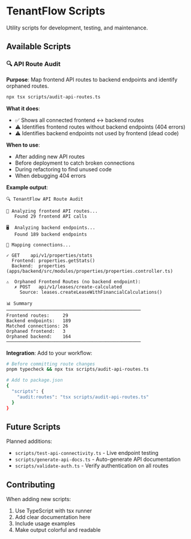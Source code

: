 # TenantFlow Scripts

Utility scripts for development, testing, and maintenance.

## Available Scripts

### 🔍 API Route Audit

**Purpose**: Map frontend API routes to backend endpoints and identify orphaned routes.

```bash
npx tsx scripts/audit-api-routes.ts
```

**What it does**:
- ✅ Shows all connected frontend ↔ backend routes
- ⚠️ Identifies frontend routes without backend endpoints (404 errors)
- ⚠️ Identifies backend endpoints not used by frontend (dead code)

**When to use**:
- After adding new API routes
- Before deployment to catch broken connections
- During refactoring to find unused code
- When debugging 404 errors

**Example output**:
```
🔍 TenantFlow API Route Audit

📱 Analyzing frontend API routes...
   Found 29 frontend API calls

🖥️  Analyzing backend endpoints...
   Found 189 backend endpoints

🔗 Mapping connections...

✓ GET    api/v1/properties/stats
  Frontend: properties.getStats()
  Backend:  properties (apps/backend/src/modules/properties/properties.controller.ts)

⚠️  Orphaned Frontend Routes (no backend endpoint):
   ✗ POST   api/v1/leases/create-calculated
     Source: leases.createLeaseWithFinancialCalculations()

📊 Summary
──────────────────────────────────────────────────
Frontend routes:     29
Backend endpoints:   189
Matched connections: 26
Orphaned frontend:   3
Orphaned backend:    164
──────────────────────────────────────────────────
```

**Integration**:
Add to your workflow:
```bash
# Before committing route changes
pnpm typecheck && npx tsx scripts/audit-api-routes.ts

# Add to package.json
{
  "scripts": {
    "audit:routes": "tsx scripts/audit-api-routes.ts"
  }
}
```

## Future Scripts

Planned additions:
- `scripts/test-api-connectivity.ts` - Live endpoint testing
- `scripts/generate-api-docs.ts` - Auto-generate API documentation
- `scripts/validate-auth.ts` - Verify authentication on all routes

## Contributing

When adding new scripts:
1. Use TypeScript with tsx runner
2. Add clear documentation here
3. Include usage examples
4. Make output colorful and readable
